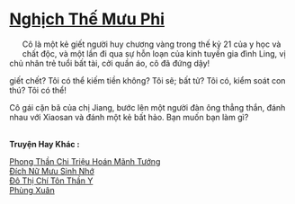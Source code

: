 <a href="https://truyentiki.com/nghich-the-muu-phi.33699/" title="Nghịch Thế Mưu Phi"><h1>Nghịch Thế Mưu Phi</h1></a><div style="display:table"><img align="right" style="float: left; padding: 10px;" src="https://truyentiki.com/images/story/200x260/nghich-the-muu-phi-1591517892.jpg" alt="">Cô là một kẻ giết người huy chương vàng trong thế kỷ 21 của y học và chất độc, và một lần đi qua sự hỗn loạn của kinh tuyến gia đình Ling, vị chủ nhân trẻ tuổi bất tài, cởi quần áo, cô đã đứng dậy! <p></p> giết chết? Tôi có thể kiếm tiền không? Tôi sẽ; bất tử? Tôi có, kiểm soát con thú? Tôi có thể! <p></p> Cô gái cặn bã của chị Jiang, bước lên một người đàn ông thẳng thắn, đánh nhau với Xiaosan và đánh một kẻ bất hảo. Bạn muốn bạn làm gì?</div><p><br><b>Truyện Hay Khác :</b></p><a href="https://truyentiki.com/phong-than-chi-trieu-hoan-manh-tuong.33698/" alt="Phong Thần Chi Triệu Hoán Mãnh Tướng">Phong Thần Chi Triệu Hoán Mãnh Tướng</a><br/><a href="https://github.com/nownovels/top500/tree/master/truyenhay/33912/" alt="Đích Nữ Mưu Sinh Nhớ">Đích Nữ Mưu Sinh Nhớ</a><br/><a href="https://github.com/nownovels/top500/tree/master/truyenhay/33877/" alt="Đô Thị Chí Tôn Thần Y">Đô Thị Chí Tôn Thần Y</a><br/><a href="https://github.com/nownovels/top500/tree/master/truyenhay/33930/" alt="Phùng Xuân">Phùng Xuân</a><br/>